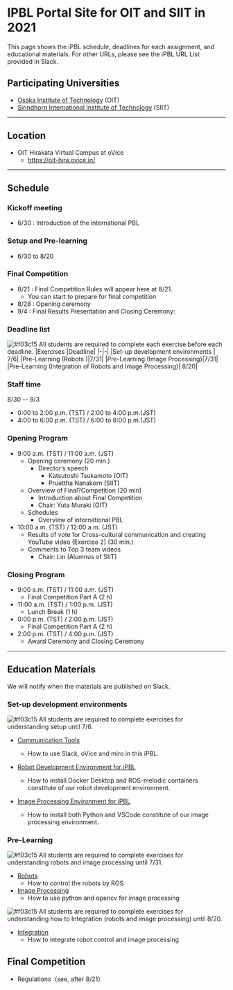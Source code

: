 #  IPBL Portal Site for OIT and SIIT in 2021

This page shows the iPBL schedule, deadlines for each assignment, and educational materials. For other URLs, please see the iPBL URL List provided in Slack.
<!-- SETUPが7/6まで，ロボと画像処理の事前課題が8/1まで，統合課題が8/20まで（メモ書きです消します）-->
## Participating Universities
- [Osaka Institute of Technology](http://www.oit.ac.jp/english/index.html) (OIT)
- [Sirindhorn International Institute of Technology](https://www.siit.tu.ac.th/) (SIIT)
---
## Location
 - OIT Hirakata Virtual Campus at oVice 
   - https://oit-hira.ovice.in/ 
---
## Schedule

### Kickoff meeting 
* 6/30 : Introduction of the international PBL

### Setup and Pre-learning
*  6/30 to  8/20
### Final Competition 
  * 8/21 : Final Competition Rules will appear here at 8/21. 
    * You can start to prepare for final competition
  * 8/28 : Opening ceremony
  * 9/4  : Final Results Presentation and Closing Ceremony:
### Deadline list
![#f03c15](https://via.placeholder.com/15/f03c15/000000?text=+) 
All students are required to complete each exercise before each deadline.
|Exercises |Deadline|
|-|-|
|Set-up development environments | 7/6|
|Pre-Learning (Robots )|7/31|
|Pre-Learning (Image Processing)|7/31|
|Pre-Learning (Integration of Robots and Image Processing)| 8/20|
### Staff time
 8/30 -- 9/3 
   - 0:00  to 2:00 p.m. (TST) / 2:00  to 4:00 p.m.(JST)  
   - 4:00  to 6:00 p.m. (TST) / 6:00  to 8:00 p.m.(JST)  
### Opening Program
- 9:00 a.m. (TST) / 11:00 a.m. (JST) 
  - Opening ceremony (20 min.) 
    - Director’s speech 
      - Katsutoshi Tsukamoto (OIT) 
      - Pruettha Nanakorn (SIIT) 
  - Overview of Final?Competition (20 min) 
    - Introduction about Final Competition 
     - Chair: Yuta Muraki (OIT) 
  - Schedules 
    - Overview of international PBL 
- 10:00 a.m. (TST) / 12:00 a.m. (JST) 
  - Results of vote for Cross-cultural communication and creating YouTube video (Exercise 2) (30 min.) 
   - Comments to Top 3 team videos 
     - Chair: Lin (Alumnus of SIIT) 
### Closing Program
- 9:00 a.m. (TST) / 11:00 a.m. (JST) 
  - Final Competition Part A (2 h) 
- 11:00 a.m. (TST) / 1:00 p.m. (JST) 
  - Lunch Break (1 h) 
- 0:00 p.m. (TST) / 2:00 p.m. (JST) 
  - Final Competition Part A (2 h) 
- 2:00 p.m. (TST) / 4:00 p.m. (JST) 
  - Award Ceremony and Closing Ceremony  
---
## Education Materials
We will notify when the materials are published on Slack.
### Set-up development environments
![#f03c15](https://via.placeholder.com/15/f03c15/000000?text=+) 
All students are required to complete exercises  for understanding setup until 7/6.

- [Communication Tools](https://github.com/oit-ipbl/portal/blob/main/setup/commtools.md)
  - How to use Slack, oVice and miro in this iPBL.
- [Robot Development Environment for iPBL](https://github.com/oit-ipbl/portal/blob/main/setup/dockerros.md)
  - How to install Docker Desktop and ROS-melodic containers constitute of our robot development environment.

- [Image Processing Environment for iPBL](https://github.com/oit-ipbl/portal/blob/main/setup/python%2Bvscode.md)
   - How to install both Python and VSCode constitute of our image processing environment.

### Pre-Learning
![#f03c15](https://via.placeholder.com/15/f03c15/000000?text=+) 
All students are required to complete exercises  for understanding robots and image processing  until 7/31.
- [Robots](https://github.com/oit-ipbl/robots)
  - How to control the robots by ROS
- [Image Processing](https://github.com/oit-ipbl/image_processing)
  - How to use python and opencv for image processing

![#f03c15](https://via.placeholder.com/15/f03c15/000000?text=+)
All students are required to complete exercises  for understanding how to Integration (robots and image processing) until 8/20.
- [Integration](https://github.com/oit-ipbl/Integration)
  - How to integrate robot control and image processing
## Final Competition
- Regulations（see, after 8/21）

